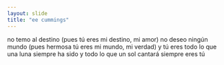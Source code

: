 ```yaml
---
layout: slide
title: "ee cummings"
---
```


no temo al destino (pues tú eres mi destino, mi amor)
no deseo ningún mundo (pues hermosa tú eres mi mundo,
mi verdad)  y tú eres todo lo que una luna siempre
ha sido y todo lo que un sol cantará siempre eres tú
